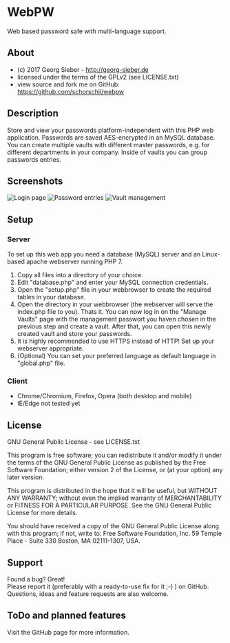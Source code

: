 # WebPW
Web based password safe with multi-language support.

## About
* (c) 2017 Georg Sieber - http://georg-sieber.de
* licensed under the terms of the GPLv2 (see LICENSE.txt)
* view source and fork me on GitHub: https://github.com/schorschii/webpw

## Description
Store and view your passwords platform-independent with this PHP web application. Passwords are saved AES-encrypted in an MySQL database. You can create multiple vaults with different master passwords, e.g. for different departments in your company. Inside of vaults you can group passwords entries.

## Screenshots
![Login page](https://raw.githubusercontent.com/schorschii/webpw/master/img/screenshot/1.png)
![Password entries](https://raw.githubusercontent.com/schorschii/webpw/master/img/screenshot/2.png)
![Vault management](https://raw.githubusercontent.com/schorschii/webpw/master/img/screenshot/3.png)

## Setup
### Server
To set up this web app you need a database (MySQL) server and an Linux-based apache webserver running PHP 7.
  1. Copy all files into a directory of your choice.
  2. Edit "database.php" and enter your MySQL connection credentials.
  3. Open the "setup.php" file in your webbrowser to create the required tables in your database.
  4. Open the directory in your webbrowser (the webserver will serve the index.php file to you). Thats it. You can now log in on the "Manage Vaults" page with the management passwort you haven chosen in the previous step and create a vault. After that, you can open this newly created vault and store your passwords.
  5. It is highly recommended to use HTTPS instead of HTTP! Set up your webserver appropriate.
  6. (Optional) You can set your preferred language as default language in "global.php" file.

### Client
  - Chrome/Chromium, Firefox, Opera (both desktop and mobile)
  - IE/Edge not tested yet

## License
GNU General Public License - see LICENSE.txt

This program is free software; you can redistribute it and/or
modify it under the terms of the GNU General Public License
as published by the Free Software Foundation; either version 2
of the License, or (at your option) any later version.

This program is distributed in the hope that it will be useful,
but WITHOUT ANY WARRANTY; without even the implied warranty of
MERCHANTABILITY or FITNESS FOR A PARTICULAR PURPOSE.  See the
GNU General Public License for more details.

You should have received a copy of the GNU General Public License
along with this program; if not, write to:
Free Software Foundation, Inc.
59 Temple Place - Suite 330
Boston, MA  02111-1307, USA.

## Support
Found a bug? Great!  
Please report it (preferably with a ready-to-use fix for it ;-) ) on GitHub.
Questions, ideas and feature requests are also welcome.


## ToDo and planned features
Visit the GitHub page for more information.
